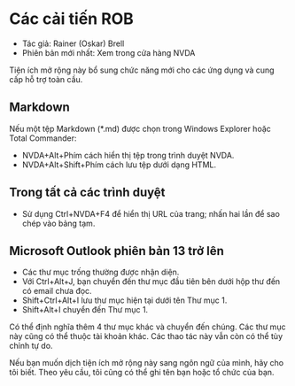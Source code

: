 # Các cải tiến ROB
* Tác giả: Rainer (Oskar) Brell  
* Phiên bản mới nhất: Xem trong cửa hàng NVDA

Tiện ích mở rộng này bổ sung chức năng mới cho các ứng dụng và cung cấp hỗ trợ toàn cầu.

## Markdown

Nếu một tệp Markdown (*.md) được chọn trong Windows Explorer hoặc Total Commander:

* NVDA+Alt+Phím cách hiển thị tệp trong trình duyệt NVDA.
* NVDA+Alt+Shift+Phím cách lưu tệp dưới dạng HTML.

## Trong tất cả các trình duyệt

* Sử dụng Ctrl+NVDA+F4 để hiển thị URL của trang; nhấn hai lần để sao chép vào bảng tạm.

## Microsoft Outlook phiên bản 13 trở lên

* Các thư mục trống thường được nhận diện.
* Với Ctrl+Alt+J, bạn chuyển đến thư mục đầu tiên bên dưới hộp thư đến có email chưa đọc.
* Shift+Ctrl+Alt+I lưu thư mục hiện tại dưới tên Thư mục 1.
* Shift+Alt+I chuyển đến Thư mục 1.

Có thể định nghĩa thêm 4 thư mục khác và chuyển đến chúng. Các thư mục này cũng có thể thuộc tài khoản khác. Các thao tác này vẫn còn có thể tùy chỉnh tự do.

Nếu bạn muốn dịch tiện ích mở rộng này sang ngôn ngữ của mình, hãy cho tôi biết. Theo yêu cầu, tôi cũng có thể ghi tên bạn hoặc tổ chức của bạn.
